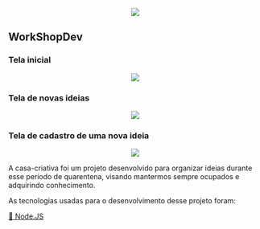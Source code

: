 
<p align="center"> <img src="https://uploaddeimagens.com.br/images/002/567/949/original/logo.png?1585928891"></p>
<h2><p align="center"><h2> WorkShopDev </h2></p>


 <strong><h3>Tela inicial</h3></strong>


<p align="center">
<img src="https://uploaddeimagens.com.br/images/002/567/953/original/home.PNG?1585928983">
</p>

<strong><h3>Tela de novas ideias</h3></strong>


<p align="center">
<img src="https://uploaddeimagens.com.br/images/002/567/957/original/home1.PNG?1585929057">
</p>


<strong><h3>Tela de cadastro de uma nova ideia</h3></strong>


<p align="center">
<img src="https://uploaddeimagens.com.br/images/002/567/962/original/form.PNG?1585929122">
</p>



<p> 
A casa-criativa foi um projeto desenvolvido para organizar ideias durante esse período de quarentena, visando mantermos sempre ocupados e adquirindo conhecimento.</P> 
<P> As tecnologias usadas para o desenvolvimento desse projeto foram:</p>

 <a href="https://nodejs.org/en/"> 🚀 Node.JS</a>

 
